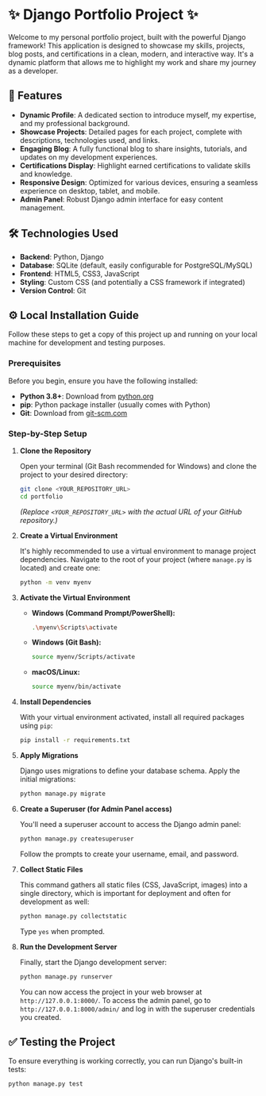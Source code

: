 # ✨ Django Portfolio Project ✨

Welcome to my personal portfolio project, built with the powerful Django framework! This application is designed to showcase my skills, projects, blog posts, and certifications in a clean, modern, and interactive way. It's a dynamic platform that allows me to highlight my work and share my journey as a developer.

## 🚀 Features

*   **Dynamic Profile**: A dedicated section to introduce myself, my expertise, and my professional background.
*   **Showcase Projects**: Detailed pages for each project, complete with descriptions, technologies used, and links.
*   **Engaging Blog**: A fully functional blog to share insights, tutorials, and updates on my development experiences.
*   **Certifications Display**: Highlight earned certifications to validate skills and knowledge.
*   **Responsive Design**: Optimized for various devices, ensuring a seamless experience on desktop, tablet, and mobile.
*   **Admin Panel**: Robust Django admin interface for easy content management.

## 🛠️ Technologies Used

*   **Backend**: Python, Django
*   **Database**: SQLite (default, easily configurable for PostgreSQL/MySQL)
*   **Frontend**: HTML5, CSS3, JavaScript
*   **Styling**: Custom CSS (and potentially a CSS framework if integrated)
*   **Version Control**: Git

## ⚙️ Local Installation Guide

Follow these steps to get a copy of this project up and running on your local machine for development and testing purposes.

### Prerequisites

Before you begin, ensure you have the following installed:

*   **Python 3.8+**: Download from [python.org](https://www.python.org/downloads/)
*   **pip**: Python package installer (usually comes with Python)
*   **Git**: Download from [git-scm.com](https://git-scm.com/downloads/)

### Step-by-Step Setup

1.  **Clone the Repository**

    Open your terminal (Git Bash recommended for Windows) and clone the project to your desired directory:

    ```bash
    git clone <YOUR_REPOSITORY_URL>
    cd portfolio
    ```

    *(Replace `<YOUR_REPOSITORY_URL>` with the actual URL of your GitHub repository.)*

2.  **Create a Virtual Environment**

    It's highly recommended to use a virtual environment to manage project dependencies. Navigate to the root of your project (where `manage.py` is located) and create one:

    ```bash
    python -m venv myenv
    ```

3.  **Activate the Virtual Environment**

    *   **Windows (Command Prompt/PowerShell):**
        ```bash
        .\myenv\Scripts\activate
        ```
    *   **Windows (Git Bash):**
        ```bash
        source myenv/Scripts/activate
        ```
    *   **macOS/Linux:**
        ```bash
        source myenv/bin/activate
        ```

4.  **Install Dependencies**

    With your virtual environment activated, install all required packages using `pip`:

    ```bash
    pip install -r requirements.txt
    ```

5.  **Apply Migrations**

    Django uses migrations to define your database schema. Apply the initial migrations:

    ```bash
    python manage.py migrate
    ```

6.  **Create a Superuser (for Admin Panel access)**

    You'll need a superuser account to access the Django admin panel:

    ```bash
    python manage.py createsuperuser
    ```
    Follow the prompts to create your username, email, and password.

7.  **Collect Static Files**

    This command gathers all static files (CSS, JavaScript, images) into a single directory, which is important for deployment and often for development as well:

    ```bash
    python manage.py collectstatic
    ```
    Type `yes` when prompted.

8.  **Run the Development Server**

    Finally, start the Django development server:

    ```bash
    python manage.py runserver
    ```

    You can now access the project in your web browser at `http://127.0.0.1:8000/`.
    To access the admin panel, go to `http://127.0.0.1:8000/admin/` and log in with the superuser credentials you created.

## ✅ Testing the Project

To ensure everything is working correctly, you can run Django's built-in tests:

```bash
python manage.py test